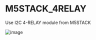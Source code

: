 # M5STACK_4RELAY
Use I2C 4-RELAY module from M5STACK

![image](https://user-images.githubusercontent.com/67001632/120806873-a8300000-c547-11eb-866f-b28932715b7e.png)
